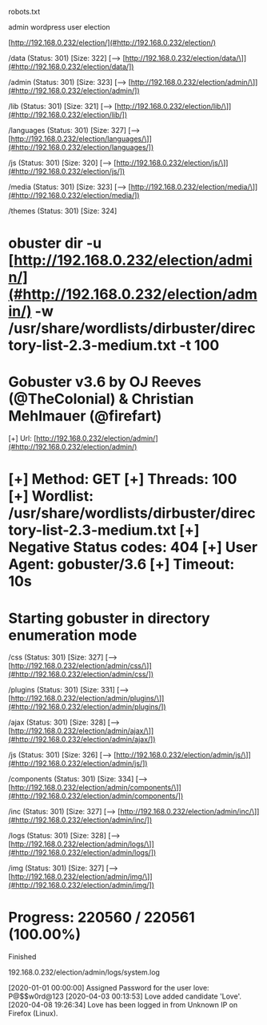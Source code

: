 robots\.txt

admin
wordpress
user
election

[http://192.168.0.232/election/](#http://192.168.0.232/election/)

/data                 \(Status: 301\) \[Size: 322\] \[\-\-\> [http://192.168.0.232/election/data/\]](#http://192.168.0.232/election/data/])

/admin                \(Status: 301\) \[Size: 323\] \[\-\-\> [http://192.168.0.232/election/admin/\]](#http://192.168.0.232/election/admin/])

/lib                  \(Status: 301\) \[Size: 321\] \[\-\-\> [http://192.168.0.232/election/lib/\]](#http://192.168.0.232/election/lib/])

/languages            \(Status: 301\) \[Size: 327\] \[\-\-\> [http://192.168.0.232/election/languages/\]](#http://192.168.0.232/election/languages/])

/js                   \(Status: 301\) \[Size: 320\] \[\-\-\> [http://192.168.0.232/election/js/\]](#http://192.168.0.232/election/js/])

/media                \(Status: 301\) \[Size: 323\] \[\-\-\> [http://192.168.0.232/election/media/\]](#http://192.168.0.232/election/media/])

/themes               \(Status: 301\) \[Size: 324\]

obuster dir \-u [http://192.168.0.232/election/admin/](#http://192.168.0.232/election/admin/)
\-w /usr/share/wordlists/dirbuster/directory\-list\-2\.3\-medium\.txt \-t 100
===============================================================
Gobuster v3\.6
by OJ Reeves \(@TheColonial\) \& Christian Mehlmauer \(@firefart\)
===============================================================
\[\+\] Url:                     [http://192.168.0.232/election/admin/](#http://192.168.0.232/election/admin/)

\[\+\] Method:                  GET
\[\+\] Threads:                 100
\[\+\] Wordlist:                /usr/share/wordlists/dirbuster/directory\-list\-2\.3\-medium\.txt
\[\+\] Negative Status codes:   404
\[\+\] User Agent:              gobuster/3\.6
\[\+\] Timeout:                 10s
===============================================================
Starting gobuster in directory enumeration mode
===============================================================
/css                  \(Status: 301\) \[Size: 327\] \[\-\-\> [http://192.168.0.232/election/admin/css/\]](#http://192.168.0.232/election/admin/css/])

/plugins              \(Status: 301\) \[Size: 331\] \[\-\-\> [http://192.168.0.232/election/admin/plugins/\]](#http://192.168.0.232/election/admin/plugins/])

/ajax                 \(Status: 301\) \[Size: 328\] \[\-\-\> [http://192.168.0.232/election/admin/ajax/\]](#http://192.168.0.232/election/admin/ajax/])

/js                   \(Status: 301\) \[Size: 326\] \[\-\-\> [http://192.168.0.232/election/admin/js/\]](#http://192.168.0.232/election/admin/js/])

/components           \(Status: 301\) \[Size: 334\] \[\-\-\> [http://192.168.0.232/election/admin/components/\]](#http://192.168.0.232/election/admin/components/])

/inc                  \(Status: 301\) \[Size: 327\] \[\-\-\> [http://192.168.0.232/election/admin/inc/\]](#http://192.168.0.232/election/admin/inc/])

/logs                 \(Status: 301\) \[Size: 328\] \[\-\-\> [http://192.168.0.232/election/admin/logs/\]](#http://192.168.0.232/election/admin/logs/])

/img                  \(Status: 301\) \[Size: 327\] \[\-\-\> [http://192.168.0.232/election/admin/img/\]](#http://192.168.0.232/election/admin/img/])

Progress: 220560 / 220561 \(100\.00%\)
===============================================================
Finished

192\.168\.0\.232/election/admin/logs/system\.log

\[2020\-01\-01 00:00:00\] Assigned Password for the user love: P@$$w0rd@123
\[2020\-04\-03 00:13:53\] Love added candidate 'Love'\.
\[2020\-04\-08 19:26:34\] Love has been logged in from Unknown IP on Firefox \(Linux\)\.

